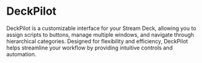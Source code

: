 # DeckPilot
DeckPilot is a customizable interface for your Stream Deck, allowing you to assign scripts to buttons, manage multiple windows, and navigate through hierarchical categories. Designed for flexibility and efficiency, DeckPilot helps streamline your workflow by providing intuitive controls and automation.
